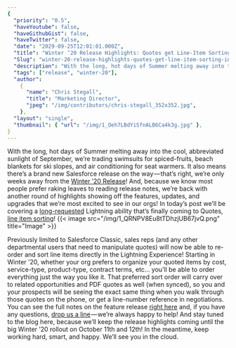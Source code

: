 ```yaml
---
{
  "priority": "0.5",
  "haveYoutube": false,
  "haveGithubGist": false,
  "haveTwitter": false,
  "date": "2029-09-25T12:01:01.000Z",
  "title": "Winter ’20 Release Highlights: Quotes get Line-Item Sorting in Lightning",
  "Slug": "winter-20-release-highlights-quotes-get-line-item-sorting-in-lightning",
  "description": "With the long, hot days of Summer melting away into the cool, abbreviated sunlight of September, we’re trading swimsuits for spiced-fruits, beach blankets for ski slopes, and air conditioning for seat warmers..",
  "tags": ["release", "winter-20"],
  "author":
    {
      "name": "Chris Stegall",
      "title": "Marketing Director",
      "jpeg": "/img/contributors/chris-stegall_352x352.jpg",
    },
  "layout": "single",
  "thumbnail": { "url": "/img/1_Oeh7LBdYiSfnALB6Ca4k3g.jpg" },
}
---
```


With the long, hot days of Summer melting away into the cool, abbreviated sunlight of September, we’re trading swimsuits for spiced-fruits, beach blankets for ski slopes, and air conditioning for seat warmers.
It also means there’s a brand new Salesforce release on the way — that’s right, we’re only weeks away from the [Winter ’20 Release](https://releasenotes.docs.salesforce.com/en-us/winter20/release-notes/salesforce_release_notes.htm)! And, because we know most people prefer raking leaves to reading release notes, we’re back with another round of highlights showing off the features, updates, and upgrades that we’re most excited to see in our orgs!
In today’s post we’ll be covering a [long-requested](https://success.salesforce.com/ideaView?id=08730000000YHmBAAW) Lightning ability that’s finally coming to Quotes, [line item sorting](https://releasenotes.docs.salesforce.com/en-us/winter20/release-notes/rn_sales_sort_quote_line_items.htm)!
{{< image src="/img/1_QRNPV8Eu8tTDhzjUB67jvQ.png" title="Image" >}}

Previously limited to Salesforce Classic, sales reps (and any other departmental users that need to manipulate quotes) will now be able to re-order and sort line items directly in the Lightning Experience!
Starting in Winter ’20, whether your org prefers to organize your quoted items by cost, service-type, product-type, contract terms, etc… you’ll be able to order everything just the way you like it. That preferred sort order will carry over to related opportunities and PDF quotes as well (when synced), so you and your prospects will be seeing the exact same thing when you walk through those quotes on the phone, or get a line-number reference in negotiations.
You can see the full notes on the feature release [right here](https://releasenotes.docs.salesforce.com/en-us/winter20/release-notes/rn_sales_sort_quote_line_items.htm) and, if you have any questions, [drop us a line](https://www.mkpartners.com/article/contact/contact) — we’re always happy to help!
And stay tuned to the blog here, because we’ll keep the release highlights coming until the big Winter ’20 rollout on October 11th and 12th! In the meantime, keep working hard, smart, and happy.
We’ll see you in the cloud.
